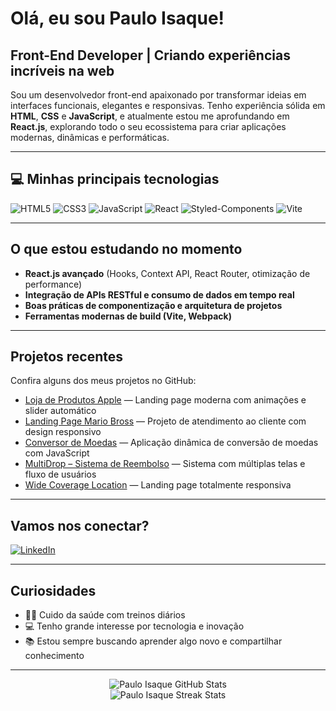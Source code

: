 #  Olá, eu sou Paulo Isaque!

##  Front-End Developer | Criando experiências incríveis na web

Sou um desenvolvedor front-end apaixonado por transformar ideias em interfaces funcionais, elegantes e responsivas. Tenho experiência sólida em **HTML**, **CSS** e **JavaScript**, e atualmente estou me aprofundando em **React.js**, explorando todo o seu ecossistema para criar aplicações modernas, dinâmicas e performáticas.

---

## 💻 Minhas principais tecnologias

![HTML5](https://img.shields.io/badge/HTML5-E34F26?style=for-the-badge\&logo=html5\&logoColor=white) ![CSS3](https://img.shields.io/badge/CSS3-1572B6?style=for-the-badge\&logo=css3\&logoColor=white) ![JavaScript](https://img.shields.io/badge/JavaScript-F7DF1E?style=for-the-badge\&logo=javascript\&logoColor=black) ![React](https://img.shields.io/badge/React-20232A?style=for-the-badge\&logo=react\&logoColor=61DAFB) ![Styled-Components](https://img.shields.io/badge/Styled--Components-DB7093?style=for-the-badge\&logo=styled-components\&logoColor=white) ![Vite](https://img.shields.io/badge/Vite-646CFF?style=for-the-badge\&logo=vite\&logoColor=FFD62E)

---

##  O que estou estudando no momento

* **React.js avançado** (Hooks, Context API, React Router, otimização de performance)
* **Integração de APIs RESTful e consumo de dados em tempo real**
* **Boas práticas de componentização e arquitetura de projetos**
* **Ferramentas modernas de build (Vite, Webpack)**

---

##  Projetos recentes

Confira alguns dos meus projetos no GitHub:

* [Loja de Produtos Apple](https://github.com/paulo2602/Projeto-Loja-App) — Landing page moderna com animações e slider automático
* [Landing Page Mario Bross](https://github.com/paulo2602/Site-para-atendimento---Mario-Bros) — Projeto de atendimento ao cliente com design responsivo
* [Conversor de Moedas](https://github.com/paulo2602/Conversor-de-moedas) — Aplicação dinâmica de conversão de moedas com JavaScript
* [MultiDrop – Sistema de Reembolso](https://github.com/paulo2602/MultiDrop-reembolso) — Sistema com múltiplas telas e fluxo de usuários
* [Wide Coverage Location](https://github.com/paulo2602/Projeto-Wide-coverage-location) — Landing page totalmente responsiva

---

##  Vamos nos conectar?

[![LinkedIn](https://img.shields.io/badge/LinkedIn-Isaque%20Araújo-blue?style=for-the-badge&logo=linkedin&logoColor=white)](https://www.linkedin.com/in/isaque-araújo)

---

## Curiosidades

* 🏋️‍♂️ Cuido da saúde com treinos diários
* 💻 Tenho grande interesse por tecnologia e inovação
* 📚 Estou sempre buscando aprender algo novo e compartilhar conhecimento

---

<div align="center">
  <img src="https://github-readme-stats.vercel.app/api?username=paulo2602&show_icons=true&theme=radical" alt="Paulo Isaque GitHub Stats" />
  <br />
  <img src="https://github-readme-streak-stats.herokuapp.com/?user=paulo2602&theme=radical" alt="Paulo Isaque Streak Stats" />
</div>  


